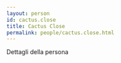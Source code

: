 ```yaml
---
layout: person
id: cactus.close
title: Cactus Close
permalink: people/cactus.close.html
---
```


Dettagli della persona